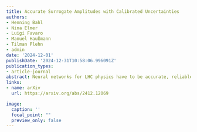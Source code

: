 ```yaml
---
title: Accurate Surrogate Amplitudes with Calibrated Uncertainties
authors:
- Henning Bahl
- Nina Elmer
- Luigi Favaro
- Manuel Haußmann
- Tilman Plehn
- admin
date: '2024-12-01'
publishDate: '2024-12-31T10:58:06.996091Z'
publication_types:
- article-journal
abstract: Neural networks for LHC physics have to be accurate, reliable, and controlled. Using surrogate loop amplitudes as a use case, we first show how activation functions can be systematically tested with KANs. For reliability and control, we learn uncertainties together with the target amplitude over phase space. Systematic uncertainties can be learned by a heteroscedastic loss, but a comprehensive learned uncertainty requires Bayesian networks or repulsive ensembles. We compute pull distributions to show to what level learned uncertainties are calibrated correctly for cutting-edge precision surrogates.
links:
- name: arXiv
  url: https://arxiv.org/abs/2412.12069

image:
  caption: ''
  focal_point: ""
  preview_only: false
---
```

